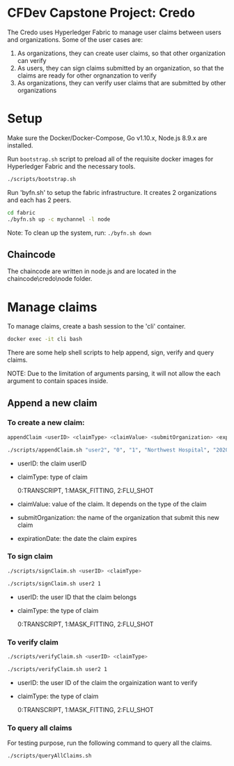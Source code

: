 [//]: # (SPDX-License-Identifier: CC-BY-4.0)

# CFDev Capstone Project: Credo

The Credo uses  Hyperledger Fabric to manage user claims between users and organizations. Some of the user cases are:

1. As organizations, they can create user claims, so that other organization can verify
2. As users, they can sign claims submitted by an organization, so that the claims are ready for other orgnanzation to verify
3. As organizations, they can verify user claims that are submitted by other organizations

# Setup

Make sure the Docker/Docker-Compose, Go v1.10.x, Node.js 8.9.x are installed.

Run `bootstrap.sh` script to preload all of the requisite docker images for Hyperledger Fabric and the necessary tools.

```bash
./scripts/bootstrap.sh
```

Run 'byfn.sh' to setup the fabric infrastructure. It creates 2 organizations and each has 2 peers.

```bash
cd fabric
./byfn.sh up -c mychannel -l node
```

Note: To clean up the system, run: `./byfn.sh down`

## Chaincode

The chaincode are written in node.js and are located in the chaincode\credo\node folder.  

# Manage claims

To manage claims, create a bash session to the 'cli' container.

```bash
docker exec -it cli bash
```
There are some help shell scripts to help append, sign, verify and query claims. 

NOTE: Due to the limitation of arguments parsing, it will not allow the each argument to contain spaces inside.

## Append a new claim
### To create a new claim:

```bash
appendClaim <userID> <claimType> <claimValue> <submitOrganization> <expirationDate>
```

```bash
./scripts/appendClaim.sh "user2", "0", "1", "Northwest Hospital", "2020-10-30"
```

* userID: the claim userID
* claimType: type of claim

    0:TRANSCRIPT, 1:MASK_FITTING, 2:FLU_SHOT

* claimValue: value of the claim. It depends on the type of the claim
* submitOrganization: the name of the organization that submit this new claim
* expirationDate: the date the claim expires

### To sign claim

```bash
./scripts/signClaim.sh <userID> <claimType>
```

```bash
./scripts/signClaim.sh user2 1
```

* userID: the user ID that the claim belongs
* claimType: the type of claim

    0:TRANSCRIPT, 1:MASK_FITTING, 2:FLU_SHOT

### To verify claim

```bash
./scripts/verifyClaim.sh <userID> <claimType>
```

```bash
./scripts/verifyClaim.sh user2 1
```

* userID: the user ID of the claim the orgainization want to verify
* claimType: the type of claim

    0:TRANSCRIPT, 1:MASK_FITTING, 2:FLU_SHOT

### To query all claims
For testing purpose, run the following command to query all the claims.

```bash
./scripts/queryAllClaims.sh
```
